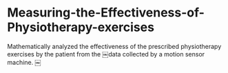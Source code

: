 # Measuring-the-Effectiveness-of-Physiotherapy-exercises
Mathematically analyzed the effectiveness of the prescribed physiotherapy exercises by the patient from the ￼data collected by a motion sensor machine. ￼
